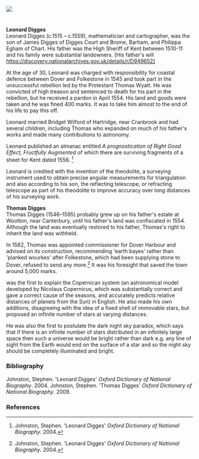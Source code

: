 <a href="https://juncture-digital.org"><img src="https://juncture-digital.org/images/ve-button.png"></a>

<param ve-config title="Leonard and Thomas Digges" author="Arnav Sharma" layout="vtl" banner="/images/banners/16c.jpg"> 

<param ve-entity eid="Q8034080" aliases="Wootton">
<param ve-entity eid="Q2160826" aliases="Cranbrook">
<param ve-entity eid="Q1836548" aliases="Barham">
<param ve-entity eid="Q26369368" aliases="Hartridge">
<param ve-entity eid="Q179224" aliases="Dover">
<param ve-entity eid="Q375314" aliases="Folkestone">
<param ve-entity eid="Q2470003" aliases="Chart">
<param ve-entity eid="Q105776177" aliases="Brome">
<param ve-entity eid="Q2297876" aliases="Chevening">

#

**Leonard Digges**   
Leonard Digges (c.1515 – c.1559), mathematician and cartographer, was the son of James Digges of Digges Court and Brome, Barham, and Philippa Egham of Chart. His father was the High Sheriff of Kent between 1510-11 and his family were substantial landowners. [His father's will https://discovery.nationalarchives.gov.uk/details/r/D949652]
<param ve-image url="https://upload.wikimedia.org/wikipedia/commons/d/d4/Pantometria_by_Leonard_Digges_1591.jpg" label="Pantometria by Leonard Digges 1591" attribution="Leonard Digges. Engraver unknown. Printed by Abell Jeffes, London., Public domain, via Wikimedia Commons"> 
<param ve-map center="Q1836548" zoom="10">

At the age of 30, Leonard was charged with responsibility for coastal defence between Dover and Folkestone in 1545 and took part in the unsuccessful rebellion led by the Protestant Thomas Wyatt. He was convicted of high treason and sentenced to death for his part in the rebellion, but he received a pardon in April 1554. His land and goods were taken and he was fined 400 marks. It was to take him almost to the end of his life to pay this off.
<param ve-image url="https://upload.wikimedia.org/wikipedia/commons/0/09/SirThomasWyatt01.jpg" label="Thomas Wyatt" attribution="Francesco Bartolozzi, Public domain, via Wikimedia Commons">

Leonard married Bridget Wilford of Hartridge, near Cranbrook and had several children, including Thomas who expanded on much of his father's works and made many contributions to astronomy.

Leonard published an almanac entitled _A prognostication of Right Good Effect, Fructfully Augmented_ of which there are surviving fragments of a sheet for Kent dated 1556. [^ref]

Leonard is credited with the invention of the theodolite, a surveying instrument used to obtain precise angular measurements for triangulation and also according to his son, the reflecting telescope, or refracting telescope as part of his theodolite to improve accuracy over long distances of his surveying work.

<param ve-map center="Q8034080" zoom="15">

**Thomas Digges**   
Thomas Digges (1546–1595) probably grew up on his father's estate at Wootton, near Canterbury, until his father's land was confiscated in 1554. Although the land was eventually restored to his father, Thomas's right to inherit the land was withheld.

In 1582, Thomas was appointed commissioner for Dover Harbour and advised on its construction, recommending 'earth bayes' rather than 'planked wourkes' after Folkestone, which had been supplying stone to Dover, refused to send any more.[^ref] It was his foresight that saved the town around 5,000 marks.


was the first to explain the Copernican system (an astronomical model developed by Nicolaus Copernicus, which was substantially correct and gave a correct cause of the seasons, and accurately predicts relative distances of planets from the Sun) in English. He also made his own additions, disagreeing with the idea of a fixed shell of immovable stars, but proposed an infinite number of stars at varying distances. 
<param ve-image url="https://upload.wikimedia.org/wikipedia/commons/3/3e/ThomasDiggesmap.JPG" label="Thomas Digges map" attribution="Thomas Digges (1546?-1595), Public domain, via Wikimedia Commons">

He was also the first to postulate the dark night sky paradox, which says that if there is an infinite number of stars distributed in an infinitely large space then such a universe would be bright rather than dark e.g. any line of sight from the Earth would end on the surface of a star and so the night sky should be completely illuminated and bright.

### Bibliography

Johnston, Stephen. 'Leonard Digges' _Oxford Dictionary of National Biography_. 2004.
Johnston, Stephen. 'Thomas Digges' _Oxford Dictionary of National Biography_. 2009.

### References

[^ref]: Johnston, Stephen. 'Leonard Digges' _Oxford Dictionary of National Biography_. 2004.
[^ref]:  Macdonald, A. 'Plans of Dover Harbour in the Sixteenth century', _Archaeologia Cantiana_ 49. 1937, p.116.
[^ref]: Johnston, Stephen. 'Thomas Digges' _Oxford Dictionary of National Biography_. 2009.
